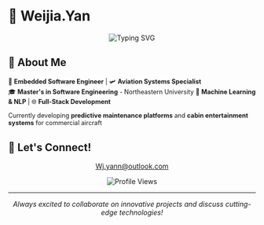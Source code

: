 # 👋 Weijia.Yan

<div align="center">
  
  ![Typing SVG](https://readme-typing-svg.herokuapp.com?font=Fira+Code&size=22&duration=3000&pause=1000&color=36BCF7&center=true&vCenter=true&width=440&lines=Always+Learning+Something+New)
  
</div>



## 🚀 About Me

<div class="floating" style="font-size: 0.9em;">

🔧 **Embedded Software Engineer** | 🛩️ **Aviation Systems Specialist**  
🎓 **Master's in Software Engineering** - Northeastern University
🤖 **Machine Learning & NLP** | 🌐 **Full-Stack Development**

Currently developing **predictive maintenance platforms** and **cabin entertainment systems** for commercial aircraft

</div>


## 🌟 Let's Connect!

<div align="center">

Wj.yann@outlook.com

</div>

<div align="center">
  
  ![Profile Views](https://komarev.com/ghpvc/?username=YourGitHubUsername&color=blueviolet&style=for-the-badge)
  
</div>

---

<div align="center" class="floating">

*Always excited to collaborate on innovative projects and discuss cutting-edge technologies!*

</div>
